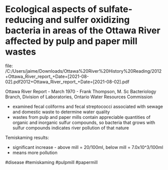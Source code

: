 # Ecological aspects of sulfate-reducing and sulfer oxidizing bacteria in areas of the Ottawa River affected by pulp and paper mill wastes

file: /C:/Users/jaime/Downloads/Ottawa%20River%20History%20Reading/2012+Ottawa_River_report_+Date=[2021-08-02].pdf2012+Ottawa_River_report_+Date=[2021-08-02].pdf

Ottawa River Report - March 1970 - Frank Thompson, M. Sc
Bacteriology Branch, Division of Laboratories, Ontario Water Resources Commission

-   examined fecal coliforms and fecal streptococci associated with sewage and domestic waste to determine water quality
-   wastes from pulp and paper mills contain appreciable quantities of organic and inorganic sulfur compounds, so bacteria that grows with sulfur compounds indicates river pollution of that nature

Temiskaming results:
-   significant increase - above mill = 20/100ml, below mill = 7.0x10^3/100ml
-   means more pollution


#disease #temiskaming #pulpmill #papermill

